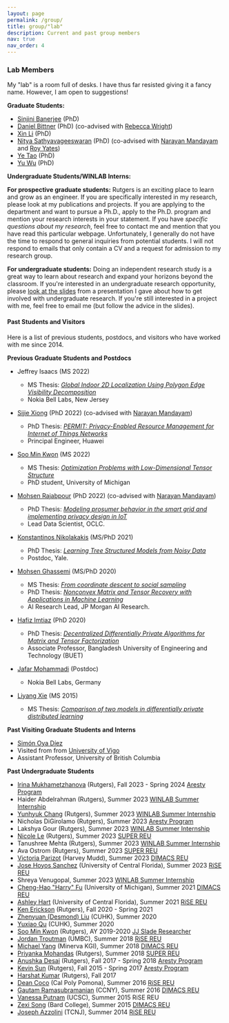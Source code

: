 ```yaml
---
layout: page
permalink: /group/
title: group/"lab"
description: Current and past group members
nav: true
nav_order: 4
---
```


### Lab Members

My "lab" is a room full of desks. I have thus far resisted giving it a fancy name. However, I am open to suggestions!

**Graduate Students:**

*   [Sinjini Banerjee](https://www.linkedin.com/in/sinjinibanerjee/) (PhD)
*   [Daniel Bittner](https://www.linkedin.com/in/daniel-bittner-8776b728/) (PhD) (co-advised with [Rebecca Wright](https://www.cs.columbia.edu/~rwright/))
*   [Xin Li](https://www.linkedin.com/in/xin-li-28359aa2/) (PhD)
*   [Nitya Sathyavageeswaran](https://www.linkedin.com/in/nitya-sathyavageeswaran-493179160/?trk=people-guest_people_search-card) (PhD) (co-advised with [Narayan Mandayam](http://www.winlab.rutgers.edu/~narayan/) and [Roy Yates](http://www.winlab.rutgers.edu/~ryates/))
*   [Ye Tao](https://www.linkedin.com/in/ye-tao-12430a167/) (PhD)
*   [Yu Wu](https://www.linkedin.com/in/yu-wu-b69283269/) (PhD)

**Undergraduate Students/WINLAB Interns:**

**For prospective graduate students:** Rutgers is an exciting place to learn and grow as an engineer. If you are specifically interested in my research, please look at my publications and projects. If you are applying to the department and want to pursue a Ph.D., apply to the Ph.D. program and mention your research interests in your statement. If you have _specific questions about my research_, feel free to contact me and mention that you have read this particular webpage. Unfortunately, I generally do not have the time to respond to general inquiries from potential students. I will not respond to emails that only contain a CV and a request for admission to my research group. 

**For undergraduate students:** Doing an independent research study is a great way to learn about research and expand your horizons beyond the classroom. If you're interested in an undergraduate research opportunity, please [look at the slides](/assets/pdf/talks/URDD_Slides_2023.pdf) from a presentation I gave about how to get involved with undergraduate research. If you're still interested in a project with me, feel free to email me (but follow the advice in the slides).

#### Past Students and Visitors

Here is a list of previous students, postdocs, and visitors who have worked with me since 2014. 

**Previous Graduate Students and Postdocs**

*   Jeffrey Isaacs (MS 2022)
    * MS Thesis: [_Global Indoor 2D Localization Using Polygon Edge Visibility Decomposition_](https://rucore.libraries.rutgers.edu/rutgers-lib/69112/)
    * Nokia Bell Labs, New Jersey

*   [Sijie Xiong](https://www.linkedin.com/in/sijie-xiong-48aba63a/) (PhD 2022) (co-advised with [Narayan Mandayam](http://www.winlab.rutgers.edu/~narayan/))
    * PhD Thesis: [_PERMIT: Privacy-Enabled Resource Management for Internet of Things Networks_](https://rucore.libraries.rutgers.edu/rutgers-lib/67108/)
    * Principal Engineer, Huawei

*   [Soo Min Kwon](https://soominkwon.github.io/) (MS 2022)
    * MS Thesis: [_Optimization Problems with Low-Dimensional Tensor Structure_](https://rucore.libraries.rutgers.edu/rutgers-lib/67410/)
    * PhD student, University of Michigan


*   [Mohsen Rajabpour](https://www.linkedin.com/in/mohsen-rajabpour-b5b897105/) (PhD 2022) (co-advised with [Narayan Mandayam](http://www.winlab.rutgers.edu/~narayan/))
    * PhD Thesis: [_Modeling prosumer behavior in the smart grid and implementing privacy design in IoT_](https://rucore.libraries.rutgers.edu/rutgers-lib/67069/)
    * Lead Data Scientist, OCLC.

*   [Konstantinos Nikolakakis](https://knikolakakis.org/) (MS/PhD 2021)  
    * PhD Thesis: [_Learning Tree Structured Models from Noisy Data_](https://rucore.libraries.rutgers.edu/rutgers-lib/66047/)
    * Postdoc, Yale.

*   [Mohsen Ghassemi](https://www.ece.rutgers.edu/~mg975/) (MS/PhD 2020)
	* MS Thesis: [_From coordinate descent to social sampling_](https://rucore.libraries.rutgers.edu/rutgers-lib/49967/)
	* PhD Thesis: [_Nonconvex Matrix and Tensor Recovery with Applications in Machine Learning_](https://rucore.libraries.rutgers.edu/rutgers-lib/65376/)
	* AI Research Lead, JP Morgan AI Research.

*   [Hafiz Imtiaz](https://hafizimtiaz.buet.ac.bd/) (PhD 2020)
    * PhD Thesis: [_Decentralized Differentially Private Algorithms for Matrix and Tensor Factorization_](https://rucore.libraries.rutgers.edu/rutgers-lib/62938/)
    * Associate Professor, Bangladesh University of Engineering and Technology (BUET)

*   [Jafar Mohammadi](https://www.bell-labs.com/usr/jafar.mohammadi) (Postdoc)
    * Nokia Bell Labs, Germany

*   [Liyang Xie](https://www.linkedin.com/in/li-yang-xie-77163baa/) (MS 2015)  
    * MS Thesis: [_Comparison of two models in differentially private distributed learning_](https://rucore.libraries.rutgers.edu/rutgers-lib/49347/)

**Past Visiting Graduate Students and Interns**

*   [Simón Oya Díez](https://simonoya.com/) 
   * Visited from from [University of Vigo](http://gpsc.uvigo.es/fernando-perez-gonzalez)
   * Assistant Professor, University of British Columbia

**Past Undergraduate Students**

*   [Irina Mukhametzhanova](https://www.linkedin.com/in/irina-mukhametzhanova-4614b71b3) (Rutgers), Fall 2023 - Spring 2024 [Aresty Program](https://aresty.rutgers.edu)
*   Haider Abdelrahman (Rutgers), Summer 2023 [WINLAB Summer Internship](https://www.winlab.rutgers.edu/prospective-students/summer-internship/)
*   [Yunhyuk Chang](https://www.linkedin.com/in/yunhyuk-chang-356715202) (Rutgers), Summer 2023 [WINLAB Summer Internship](https://www.winlab.rutgers.edu/prospective-students/summer-internship/)
*   Nicholas DiGirolamo (Rutgers), Summer 2023 [Aresty Program](https://aresty.rutgers.edu)
*   Lakshya Gour (Rutgers), Summer 2023 [WINLAB Summer Internship](https://www.winlab.rutgers.edu/prospective-students/summer-internship/)
*   [Nicole Le](https://www.linkedin.com/in/nicole-le-426072238/) (Rutgers), Summer 2023 [SUPER REU](https://douglass.rutgers.edu/wise/project-super)
*   Tanushree Mehta (Rutgers), Summer 2023 [WINLAB Summer Internship](https://www.winlab.rutgers.edu/prospective-students/summer-internship/)
*   Ava Ostrom (Rutgers), Summer 2023 [SUPER REU](https://douglass.rutgers.edu/wise/project-super)
*   [Victoria Parizot](https://www.linkedin.com/in/martha-victoria-parizot-52214122b/) (Harvey Mudd), Summer 2023 [DIMACS REU](http://reu.dimacs.rutgers.edu/)
*   [Jose Hoyos Sanchez](https://www.linkedin.com/in/jose-hoyos-sanchez/) (University of Central Florida), Summer 2023 [RiSE REU](http://rise.rutgers.edu/)
*   Shreya Venugopal, Summer 2023 [WINLAB Summer Internship](https://www.winlab.rutgers.edu/prospective-students/summer-internship/)
*   [Cheng-Hao "Harry" Fu](https://cs-people.bu.edu/chenghao/) (University of Michigan), Summer 2021 [DIMACS REU](http://reu.dimacs.rutgers.edu/)
*   [Ashley Hart](https://ashleybhart.com/) (University of Central Florida), Summer 2021 [RiSE REU](http://rise.rutgers.edu/)
*   [Ken Erickson](https://www.linkedin.com/in/kenneth-erickson-a79b8616b/) (Rutgers), Fall 2020 - Spring 2021
*   [Zhenyuan (Desmond) Liu](https://desmondlzy.me/) (CUHK), Summer 2020
*   [Yuxiao Qu](https://cohenqu.github.io/) (CUHK), Summer 2020
*   [Soo Min Kwon](https://www.linkedin.com/in/soo-min-kwon-215ba114b/) (Rutgers), AY 2019-2020 [JJ Slade Researcher](https://soe.rutgers.edu/slade)
*   [Jordan Troutman](https://www.linkedin.com/in/jordantroutman/) (UMBC), Summer 2018 [RiSE REU](http://rise.rutgers.edu/)
*   [Michael Yang](https://www.linkedin.com/in/michaelwyang/) (Minerva KGI), Summer 2018 [DIMACS REU](http://reu.dimacs.rutgers.edu/)
*   [Priyanka Mohandas](https://www.likedin.com/in/priyanka-mohandas-766889164/) (Rutgers), Summer 2018 [SUPER REU](https://douglass.rutgers.edu/wise/project-super)
*   [Anushka Desai](https://www.linkedin.com/in/anushka-desai-1b474714b/) (Rutgers), Fall 2017 - Spring 2018 [Aresty Program](https://aresty.rutgers.edu)
*   [Kevin Sun](https://users.cs.duke.edu/~ksun/) (Rutgers), Fall 2015 - Spring 2017 [Aresty Program](https://aresty.rutgers.edu)
*   [Harshat Kumar](https://scholar.google.com/citations?user=QYV0leAAAAAJ&hl=en) (Rutgers), Fall 2017    
*   [Dean Coco](https://www.linkedin.com/in/dean-coco-24bb1299/) (Cal Poly Pomona), Summer 2016 [RiSE REU](http://rise.rutgers.edu/)
*   [Gautam Ramasubramanian](https://www.linkedin.com/in/gautam-ramasubramanian-0b927898/) (CCNY), Summer 2016 [DIMACS REU](http://reu.dimacs.rutgers.edu/)
*   [Vanessa Putnam](https://www.linkedin.com/in/vanessa-putnam-49a287a5/) (UCSC), Summer 2015 RiSE REU
*   [Zexi Song](https://www.linkedin.com/in/zexisong/) (Bard College), Summer 2015 [DIMACS REU](http://reu.dimacs.rutgers.edu/)
*   [Joseph Azzolini](https://www.linkedin.com/in/joseph-a-azzolini-4b2178156/) (TCNJ), Summer 2014 [RiSE REU](http://rise.rutgers.edu/)